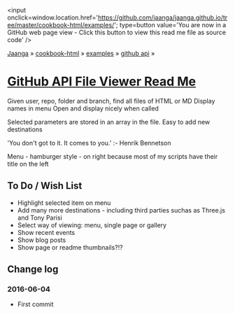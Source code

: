 ﻿
<span style=display:none; >[You are now in a GitHub source code view - click this link to view this read me file as a web page]
( http://jaanga.github.io/cookbook-html/examples/ "View file as a web page." ) </span>
<input onclick=window.location.href='https://github.com/jaanga/jaanga.github.io/tree/master/cookbook-html/examples/'; type=button  value='You are now in a GitHub web page view - Click this button to view this read me file as source code' />


[Jaanga]( http://jaanga.github.io ) » [cookbook-html]( ../../index.html )  » 
[examples]( ../index.html ) » [github api]( index.html ) »



[GitHub API File Viewer Read Me ]( #readme.md )
===

Given user, repo, folder and branch, find all files of HTML or MD
Display names in menu
Open and display nicely when called

Selected parameters are stored in an array in the file.
Easy to add new destinations



'You don't got to it. It comes to you.' :- Henrik Bennetson

Menu - hamburger style - on right because most of my scripts have their title on the left


## To Do / Wish List


* Highlight selected item on menu
* Add many more destinations - including third parties suchas as Three.js and Tony Parisi
* Select way of viewing: menu, single page or gallery
* Show recent events
* Show blog posts
* Show page or readme thumbnails?!?



## Change log

### 2016-06-04

* First commit

